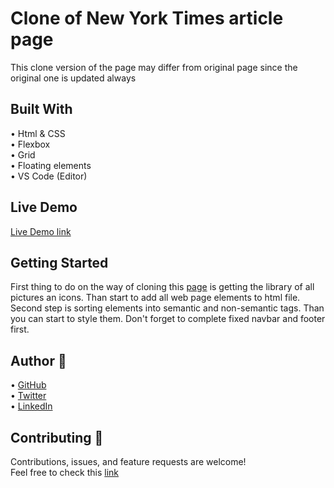 # Clone of New York Times article page
This clone version of the page may differ from original page since the original one is updated always

## Built With
• Html & CSS <br>
• Flexbox <br>
• Grid <br>
• Floating elements <br>
• VS Code (Editor)

## Live Demo
<a href="https://ibrohimrasulov.github.io/New-York-Times-clone/">Live Demo link</a>

## Getting Started
First thing to do on the way of cloning this <a href="https://www.nytimes.com/2014/03/18/science/space/detection-of-waves-in-space-buttresses-landmark-theory-of-big-bang.html?_r=0">page</a> is getting the library of all pictures an icons. Than start to add all web page elements to html file. Second step is sorting elements into semantic and non-semantic tags. Than you can start to style them. Don't forget to complete fixed navbar and footer first.

## Author 👤
• <a href="https://github.com/IbrohimRasulov">GitHub</a> <br>
• <a href="https://twitter.com/IbrohimRasu1ov">Twitter</a> <br>
• <a href="https://www.linkedin.com/in/ibrohim-rasulov-a88352209/">LinkedIn</a>

## Contributing 🤝
Contributions, issues, and feature requests are welcome! <br>
Feel free to check this <a href="https://github.com/IbrohimRasulov/New-York-Times-clone/issues/2">link</a>
